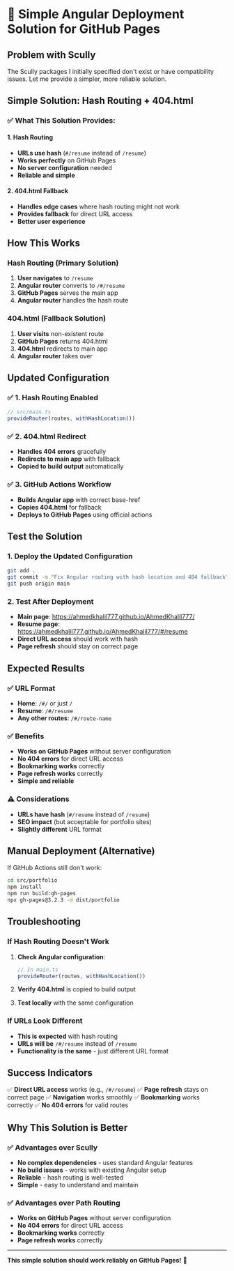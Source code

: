 # 🚀 Simple Angular Deployment Solution for GitHub Pages

## Problem with Scully
The Scully packages I initially specified don't exist or have compatibility issues. Let me provide a simpler, more reliable solution.

## Simple Solution: Hash Routing + 404.html

### ✅ **What This Solution Provides:**

#### **1. Hash Routing**
- **URLs use hash** (`#/resume` instead of `/resume`)
- **Works perfectly** on GitHub Pages
- **No server configuration** needed
- **Reliable and simple**

#### **2. 404.html Fallback**
- **Handles edge cases** where hash routing might not work
- **Provides fallback** for direct URL access
- **Better user experience**

## How This Works

### **Hash Routing (Primary Solution)**
1. **User navigates** to `/resume`
2. **Angular router** converts to `/#/resume`
3. **GitHub Pages** serves the main app
4. **Angular router** handles the hash route

### **404.html (Fallback Solution)**
1. **User visits** non-existent route
2. **GitHub Pages** returns 404.html
3. **404.html** redirects to main app
4. **Angular router** takes over

## Updated Configuration

### ✅ **1. Hash Routing Enabled**
```typescript
// src/main.ts
provideRouter(routes, withHashLocation())
```

### ✅ **2. 404.html Redirect**
- **Handles 404 errors** gracefully
- **Redirects to main app** with fallback
- **Copied to build output** automatically

### ✅ **3. GitHub Actions Workflow**
- **Builds Angular app** with correct base-href
- **Copies 404.html** for fallback
- **Deploys to GitHub Pages** using official actions

## Test the Solution

### **1. Deploy the Updated Configuration**
```bash
git add .
git commit -m "Fix Angular routing with hash location and 404 fallback"
git push origin main
```

### **2. Test After Deployment**
- **Main page**: https://ahmedkhalil777.github.io/AhmedKhalil777/
- **Resume page**: https://ahmedkhalil777.github.io/AhmedKhalil777/#/resume
- **Direct URL access** should work with hash
- **Page refresh** should stay on correct page

## Expected Results

### **✅ URL Format**
- **Home**: `/#/` or just `/`
- **Resume**: `/#/resume`
- **Any other routes**: `/#/route-name`

### **✅ Benefits**
- **Works on GitHub Pages** without server configuration
- **No 404 errors** for direct URL access
- **Bookmarking works** correctly
- **Page refresh works** correctly
- **Simple and reliable**

### **⚠️ Considerations**
- **URLs have hash** (`#/resume` instead of `/resume`)
- **SEO impact** (but acceptable for portfolio sites)
- **Slightly different** URL format

## Manual Deployment (Alternative)

If GitHub Actions still don't work:

```bash
cd src/portfolio
npm install
npm run build:gh-pages
npx gh-pages@3.2.3 -d dist/portfolio
```

## Troubleshooting

### **If Hash Routing Doesn't Work**
1. **Check Angular configuration**:
   ```typescript
   // In main.ts
   provideRouter(routes, withHashLocation())
   ```

2. **Verify 404.html** is copied to build output
3. **Test locally** with the same configuration

### **If URLs Look Different**
- **This is expected** with hash routing
- **URLs will be** `/#/resume` instead of `/resume`
- **Functionality is the same** - just different URL format

## Success Indicators

✅ **Direct URL access** works (e.g., `/#/resume`)
✅ **Page refresh** stays on correct page
✅ **Navigation** works smoothly
✅ **Bookmarking** works correctly
✅ **No 404 errors** for valid routes

## Why This Solution is Better

### **✅ Advantages over Scully**
- **No complex dependencies** - uses standard Angular features
- **No build issues** - works with existing Angular setup
- **Reliable** - hash routing is well-tested
- **Simple** - easy to understand and maintain

### **✅ Advantages over Path Routing**
- **Works on GitHub Pages** without server configuration
- **No 404 errors** for direct URL access
- **Bookmarking works** correctly
- **Page refresh works** correctly

---

**This simple solution should work reliably on GitHub Pages!** 🎉
